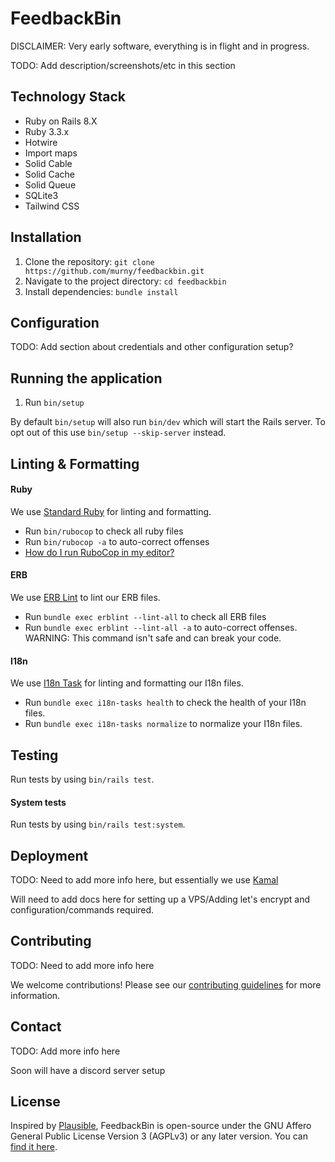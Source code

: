 # FeedbackBin

DISCLAIMER: Very early software, everything is in flight and in progress. 

TODO: Add description/screenshots/etc in this section

## Technology Stack

* Ruby on Rails 8.X
* Ruby 3.3.x
* Hotwire
* Import maps
* Solid Cable
* Solid Cache
* Solid Queue
* SQLite3
* Tailwind CSS

## Installation
1. Clone the repository: `git clone https://github.com/murny/feedbackbin.git`
2. Navigate to the project directory: `cd feedbackbin`
3. Install dependencies: `bundle install`

## Configuration

TODO: Add section about credentials and other configuration setup?

## Running the application

1. Run `bin/setup` 

By default `bin/setup` will also run `bin/dev` which will start the Rails server. To opt out of this use `bin/setup --skip-server` instead.

## Linting & Formatting

#### Ruby

We use [Standard Ruby](https://github.com/standardrb/standard) for linting and formatting.
- Run `bin/rubocop` to check all ruby files
- Run `bin/rubocop -a` to auto-correct offenses
- [How do I run RuboCop in my editor?](https://docs.rubocop.org/rubocop/1.25/integration_with_other_tools.html#editor-integration)

#### ERB

We use [ERB Lint](https://github.com/Shopify/erb-lint) to lint our ERB files.
- Run `bundle exec erblint --lint-all` to check all ERB files
- Run `bundle exec erblint --lint-all -a` to auto-correct offenses. WARNING: This command isn't safe and can break your code.

#### I18n

We use [I18n Task](https://github.com/glebm/i18n-tasks) for linting and formatting our I18n files.
- Run `bundle exec i18n-tasks health` to check the health of your I18n files.
- Run `bundle exec i18n-tasks normalize` to normalize your I18n files.

## Testing

Run tests by using `bin/rails test`.

#### System tests

Run tests by using `bin/rails test:system`.

## Deployment
TODO: Need to add more info here, but essentially we use [Kamal](https://github.com/basecamp/kamal)

Will need to add docs here for setting up a VPS/Adding let's encrypt and configuration/commands required.

## Contributing
TODO: Need to add more info here

We welcome contributions! Please see our [contributing guidelines](CONTRIBUTING.md) for more information.


## Contact
TODO: Add more info here

Soon will have a discord server setup

## License

Inspired by [Plausible](https://plausible.io/blog/open-source-licenses), FeedbackBin is open-source under the GNU Affero General Public License Version 3 (AGPLv3) or any later version. You can [find it here](https://github.com/murny/feedbackbin/blob/main/LICENSE.md).
